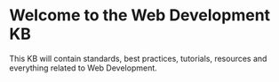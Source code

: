 # Welcome to the Web Development KB

This KB will contain standards, best practices, tutorials, resources and everything related to Web Development.
